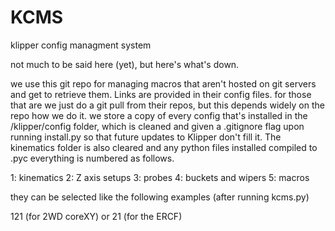 # KCMS
klipper config managment system

not much to be said here (yet), but here's what's down.

we use this git repo for managing macros that aren't hosted on git servers and get to retrieve them. Links are provided in their config files.
for those that are we just do a git pull from their repos, but this depends widely on the repo how we do it.
we store a copy of every config that's installed in the /klipper/config folder, which is cleaned and given a .gitignore flag upon running install.py so that future updates to Klipper don't fill it. The kinematics folder is also cleared and any python files installed compiled to .pyc
everything is numbered as follows.

1: kinematics
2: Z axis setups
3: probes
4: buckets and wipers
5: macros

they can be selected like the following examples (after running kcms.py)

121 (for 2WD coreXY) or 21 (for the ERCF)
